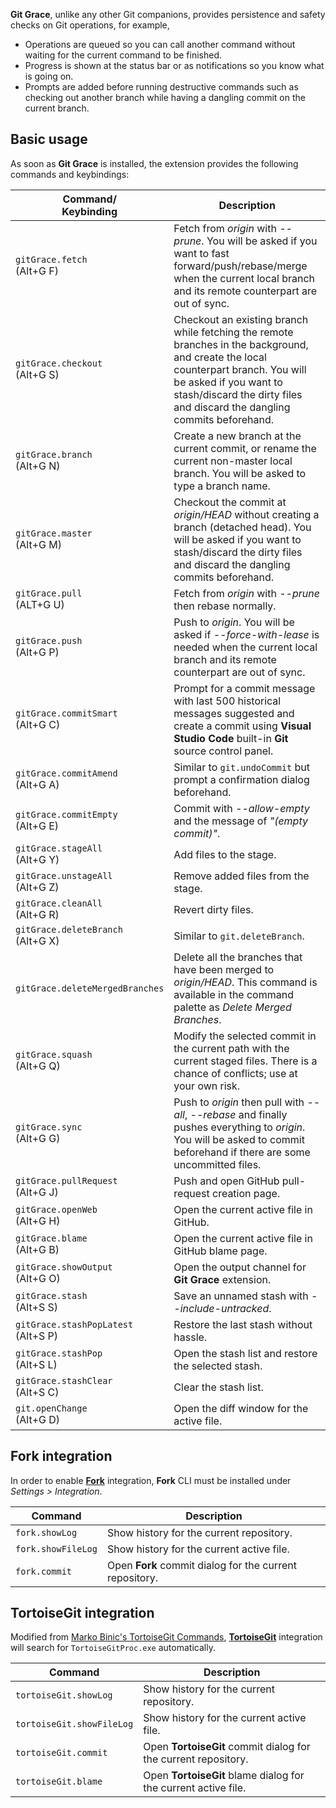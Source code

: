 **Git Grace**, unlike any other Git companions, provides persistence and safety checks on Git operations, for example,
- Operations are queued so you can call another command without waiting for the current command to be finished.
- Progress is shown at the status bar or as notifications so you know what is going on.
- Prompts are added before running destructive commands such as checking out another branch while having a dangling commit on the current branch.

## Basic usage

As soon as **Git Grace** is installed, the extension provides the following commands and keybindings:

|Command/<br>Keybinding|Description|
|---|---|
|`gitGrace.fetch`<br>(Alt+G F)|Fetch from _origin_ with _--prune_. You will be asked if you want to fast forward/push/rebase/merge when the current local branch and its remote counterpart are out of sync.|
|`gitGrace.checkout`<br>(Alt+G S)|Checkout an existing branch while fetching the remote branches in the background, and create the local counterpart branch. You will be asked if you want to stash/discard the dirty files and discard the dangling commits beforehand.|
|`gitGrace.branch`<br>(Alt+G N)|Create a new branch at the current commit, or rename the current non-master local branch. You will be asked to type a branch name.|
|`gitGrace.master`<br>(Alt+G M)|Checkout the commit at _origin/HEAD_ without creating a branch (detached head). You will be asked if you want to stash/discard the dirty files and discard the dangling commits beforehand.|
|`gitGrace.pull`<br>(ALT+G U)|Fetch from _origin_ with _--prune_ then rebase normally.|
|`gitGrace.push`<br>(Alt+G P)|Push to _origin_. You will be asked if _--force-with-lease_ is needed when the current local branch and its remote counterpart are out of sync.|
|`gitGrace.commitSmart`<br>(Alt+G C)|Prompt for a commit message with last 500 historical messages suggested and create a commit using **Visual Studio Code** built-in **Git** source control panel.|
|`gitGrace.commitAmend`<br>(Alt+G A)|Similar to `git.undoCommit` but prompt a confirmation dialog beforehand.|
|`gitGrace.commitEmpty`<br>(Alt+G E)|Commit with _--allow-empty_ and the message of _"(empty commit)"_.|
|`gitGrace.stageAll`<br>(Alt+G Y)|Add files to the stage.|
|`gitGrace.unstageAll`<br>(Alt+G Z)|Remove added files from the stage.|
|`gitGrace.cleanAll`<br>(Alt+G R)|Revert dirty files.|
|`gitGrace.deleteBranch`<br>(Alt+G X)|Similar to `git.deleteBranch`.|
|`gitGrace.deleteMergedBranches`|Delete all the branches that have been merged to _origin/HEAD_. This command is available in the command palette as _Delete Merged Branches_.|
|`gitGrace.squash`<br>(Alt+G Q)|Modify the selected commit in the current path with the current staged files. There is a chance of conflicts; use at your own risk.|
|`gitGrace.sync`<br>(Alt+G G)|Push to _origin_ then pull with _--all_, _--rebase_ and finally pushes everything to _origin_. You will be asked to commit beforehand if there are some uncommitted files.|
|`gitGrace.pullRequest`<br>(Alt+G J)|Push and open GitHub pull-request creation page.|
|`gitGrace.openWeb`<br>(Alt+G H)|Open the current active file in GitHub.|
|`gitGrace.blame`<br>(Alt+G B)|Open the current active file in GitHub blame page.|
|`gitGrace.showOutput`<br>(Alt+G O)|Open the output channel for **Git Grace** extension.|
|`gitGrace.stash`<br>(Alt+S S)|Save an unnamed stash with _--include-untracked_.|
|`gitGrace.stashPopLatest`<br>(Alt+S P)|Restore the last stash without hassle.|
|`gitGrace.stashPop`<br>(Alt+S L)|Open the stash list and restore the selected stash.|
|`gitGrace.stashClear`<br>(Alt+S C)|Clear the stash list.|
|`git.openChange`<br>(Alt+G D)|Open the diff window for the active file.|

## Fork integration

In order to enable [**Fork**](https://fork.dev/) integration, **Fork** CLI must be installed under _Settings > Integration_.

|Command|Description|
|---|---|
|`fork.showLog`|Show history for the current repository.|
|`fork.showFileLog`|Show history for the current active file.|
|`fork.commit`|Open **Fork** commit dialog for the current repository.|

## TortoiseGit integration

Modified from [Marko Binic's TortoiseGit Commands](https://marketplace.visualstudio.com/items?itemName=mbinic.tgit-cmds), [**TortoiseGit**](https://tortoisegit.org/) integration will search for `TortoiseGitProc.exe` automatically.

|Command|Description|
|---|---|
|`tortoiseGit.showLog`|Show history for the current repository.|
|`tortoiseGit.showFileLog`|Show history for the current active file.|
|`tortoiseGit.commit`|Open **TortoiseGit** commit dialog for the current repository.|
|`tortoiseGit.blame`|Open **TortoiseGit** blame dialog for the current active file.|
